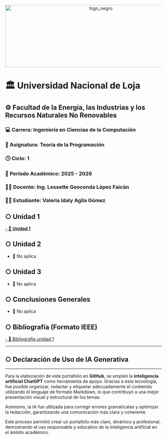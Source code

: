 <p align="center">
  <img width="600" height="200" alt="logo_negro" src="https://github.com/user-attachments/assets/99308c09-423e-4db9-aa11-bad32b65c173" />
</p>

# 🏛️ Universidad Nacional de Loja  
## ⚙️ Facultad de la Energía, las Industrias y los Recursos Naturales No Renovables  
### 💻 Carrera: Ingeniería en Ciencias de la Computación  
### 📘 Asignatura: Teoría de la Programación  
### 🕓 Ciclo: 1  
### 📅 Período Académico: 2025 - 2026  
### 👩‍🏫 Docente: Ing. Lessette Geoconda López Faicán  
### 👩‍🎓 Estudiante: Valeria Idaly Agila Gómez  

## ○ Unidad 1
 [- 🧩 **Unidad 1**](unidad1/Unidad1.md)
## ○ Unidad 2
- 🚫 No aplica

## ○ Unidad 3
- 🚫 No aplica

## ○ Conclusiones Generales
- 🚫 No aplica

## ○ Bibliografía (Formato IEEE)
 [- 🧩 Bibliografía unidad 1](bibliografiaunidad1.md)

----------------------------------
## ○ Declaración de Uso de IA Generativa
----------------------------------
Para la elaboración de este portafolio en **GitHub**, se empleó la **inteligencia artificial ChatGPT** como herramienta de apoyo.
Gracias a esta tecnología, fue posible organizar, redactar y etiquetar adecuadamente el contenido utilizando el lenguaje de formato Markdown, lo que contribuyó a una mejor presentación visual y estructural de los temas.

Asimismo, la IA fue utilizada para corregir errores gramaticales y optimizar la redacción, garantizando una comunicación más clara y coherente.

Este proceso permitió crear un portafolio más claro, dinámico y profesional, demostrando el uso responsable y educativo de la inteligencia artificial en el ámbito académico.

